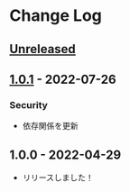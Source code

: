 # Change Log

## [Unreleased]

## [1.0.1] - 2022-07-26

### Security

- 依存関係を更新

## 1.0.0 - 2022-04-29

- リリースしました！

[unreleased]: https://github.com/arrow2nd/idol-rdf-maker/compare/v1.0.1...HEAD
[1.0.1]: https://github.com/arrow2nd/idol-rdf-maker/compare/v1.0.0...v1.0.1
